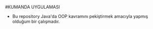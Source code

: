 #KUMANDA UYGULAMASI
* Bu repository Java'da OOP kavramını pekiştirmek amacıyla yapmış olduğum bir çalışmadır.
